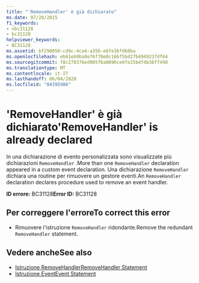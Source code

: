```yaml
---
title: "'RemoveHandler' è già dichiarato"
ms.date: 07/20/2015
f1_keywords:
- vbc31128
- bc31128
helpviewer_keywords:
- BC31128
ms.assetid: bf290050-cd9c-4ca4-a356-e6fe3bfd68ba
ms.openlocfilehash: eb61eb9ba8e76f70e0c16bf5bd27b4949237df64
ms.sourcegitcommit: f8c270376ed905f6a8896ce0fe25b4f4b38ff498
ms.translationtype: MT
ms.contentlocale: it-IT
ms.lasthandoff: 06/04/2020
ms.locfileid: "84395986"
---
```

# <a name="removehandler-is-already-declared"></a><span data-ttu-id="8911b-102">'RemoveHandler' è già dichiarato</span><span class="sxs-lookup"><span data-stu-id="8911b-102">'RemoveHandler' is already declared</span></span>
<span data-ttu-id="8911b-103">In una dichiarazione di evento personalizzata sono visualizzate più dichiarazioni `RemoveHandler` .</span><span class="sxs-lookup"><span data-stu-id="8911b-103">More than one `RemoveHandler` declaration appeared in a custom event declaration.</span></span> <span data-ttu-id="8911b-104">Una dichiarazione `RemoveHandler` dichiara una routine per rimuovere un gestore eventi.</span><span class="sxs-lookup"><span data-stu-id="8911b-104">An `RemoveHandler` declaration declares procedure used to remove an event handler.</span></span>  
  
 <span data-ttu-id="8911b-105">**ID errore:** BC31128</span><span class="sxs-lookup"><span data-stu-id="8911b-105">**Error ID:** BC31128</span></span>  
  
## <a name="to-correct-this-error"></a><span data-ttu-id="8911b-106">Per correggere l'errore</span><span class="sxs-lookup"><span data-stu-id="8911b-106">To correct this error</span></span>  
  
- <span data-ttu-id="8911b-107">Rimuovere l'istruzione `RemoveHandler` ridondante.</span><span class="sxs-lookup"><span data-stu-id="8911b-107">Remove the redundant `RemoveHandler` statement.</span></span>  
  
## <a name="see-also"></a><span data-ttu-id="8911b-108">Vedere anche</span><span class="sxs-lookup"><span data-stu-id="8911b-108">See also</span></span>

- [<span data-ttu-id="8911b-109">Istruzione RemoveHandler</span><span class="sxs-lookup"><span data-stu-id="8911b-109">RemoveHandler Statement</span></span>](../language-reference/statements/removehandler-statement.md)
- [<span data-ttu-id="8911b-110">Istruzione Event</span><span class="sxs-lookup"><span data-stu-id="8911b-110">Event Statement</span></span>](../language-reference/statements/event-statement.md)
